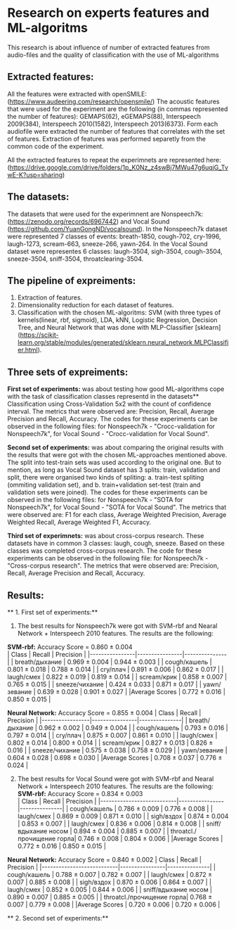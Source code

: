 # Research on experts features and ML-algoritms
This research is about influence of number of extracted features from audio-files and the quality of classification with the use of ML-algorithms

## Extracted features:
All the features were extracted with openSMILE: (https://www.audeering.com/research/opensmile/)
The acoustic features that were used for the experiment are the following (in commas represented the number of features): GEMAPS(62), eGEMAPS(88), Interspeech 2009(384), Interspeech 2010(1582), Interspeech 2013(6373).
Form each audiofile were extracted the number of features that correlates with the set of features. Extraction of features was performed separetly from the common code of the experiment.

All the extracted features to repeat the experimnets are represented here: (https://drive.google.com/drive/folders/1p_K0Nz_z4swBj7MWu47g6uqjG_TvwE-K?usp=sharing)

## The datasets:
The datasets that were used for the experimnent are Nonspeech7k: (https://zenodo.org/records/6967442) and Vocal Sound (https://github.com/YuanGongND/vocalsound). 
In the Nonspeech7k dataset were represented 7 classes of events: breath-1850, cough-702, cry-1996, laugh-1273, scream-663, sneeze-266, yawn-264.
In the Vocal Sound dataset were representes 6 classes: laugh-3504, sigh-3504, cough-3504, sneeze-3504, sniff-3504, throatclearing-3504.

## The pipeline of expreiments:
1) Extraction of features.
2) Dimensionality reduction for each dataset of features.
3) Classification with the chosen ML-algoritms: SVM (with three types of kernels(linear, rbf, sigmoid), LDA, kNN, Logistic Regression, Decision Tree, and Neural Network that was done with MLP-Classifier [sklearn] (https://scikit-learn.org/stable/modules/generated/sklearn.neural_network.MLPClassifier.html).

## Three sets of expreiments:
**First set of experiments:** 
was about testing how good ML-algorithms cope with the task of classification classes representd in the datasets**
Classification using Cross-Validation 5x2 with the count of confidence interval.
The metrics that were observed are: Precision, Recall, Average Precision and Recall, Accuracy.
The codes for these experiments can be observed in the following files: for Nonspeech7k - "Crocc-validation for Nonspeech7k", for Vocal Sound - "Crocc-validation for Vocal Sound".

**Second set of experiments:** 
was about comparing the original results with the results that were got with the chosen ML-approaches mentioned above. The split into test-train sets was used according to the original one. But to mention, as long as Vocal Sound dataset has 3 splits: train, validation and split, there were organised two kinds of spliting: a. train-test spliting (ommiting validation set), and b. train+validation set-test (train and validation sets were joined).
The codes for these experiments can be observed in the following files: for Nonspeech7k - "SOTA for Nonspeech7k", for Vocal Sound - "SOTA for Vocal Sound".
The metrics that were observed are: F1 for each class, Average Weighted Precision, Average Weighted Recall, Average Weighted F1, Accuracy.

**Third set of experimnets:**
was about cross-corpus research. These datasets have in common 3 classes: laugh, cough, sneeze. Based on these classes was completed cross-corpus research.
The code for these experiments can be observed in the following file: for Nonspeech7k - "Cross-corpus research".
The metrics that were observed are: Precision, Recall, Average Precision and Recall, Accuracy.

## Results:
** 1. First set of experiments:** 
1) The best results for Nonspeech7k were got with SVM-rbf and Nearal Network + Interspeech 2010 features. The results are the following:

**SVM-rbf:**
Accuracy Score = 0.860 ± 0.004  
|  Class         | Recall         | Precision     |
|----------------|----------------|---------------|
| breath/дыхание |  0.969 ± 0.004 | 0.944 ± 0.003 |
| cough/кашель   |  0.801 ± 0.018 | 0.788 ± 0.014 |
| cry/плач       |  0.891 ± 0.006 | 0.862 ± 0.017 |
| laugh/смех     |  0.822 ± 0.019 | 0.819 ± 0.014 |
| scream/крик    |  0.858 ± 0.007 | 0.765 ± 0.015 |
| sneeze/чихание |  0.424 ± 0.033 | 0.871 ± 0.017 |
| yawn/зевание   |  0.639 ± 0.028 | 0.901 ± 0.027 |
|Average Scores  |  0.772 ± 0.016 | 0.850 ± 0.015 |

**Neural Network:**
Accuracy Score = 0.855 ± 0.004
|  Class          | Recall         | Precision     |
|-----------------|----------------|---------------|
| breath/дыхание  |  0.962 ± 0.002 | 0.949 ± 0.004 |
| cough/кашель    |  0.793 ± 0.016 | 0.797 ± 0.014 |
| cry/плач        |  0.875 ± 0.007 | 0.861 ± 0.010 |
| laugh/смех      |  0.802 ± 0.014 | 0.800 ± 0.014 |
| scream/крик     |  0.827 ± 0.013 | 0.826 ± 0.016 |
| sneeze/чихание  |  0.575 ± 0.038 | 0.758 ± 0.029 |
| yawn/зевание    |  0.604 ± 0.028 | 0.698 ± 0.030 |
|Average Scores   |  0.708 ± 0.037 | 0.776 ± 0.024 |

2) The best results for Vocal Sound were got with SVM-rbf and Nearal Network + Interspeech 2010 features. The results are the following:
**SVM-rbf:**
Accuracy Score = 0.834 ± 0.003  
|  Class                    | Recall         | Precision     |
|---------------------------|----------------|---------------|
| cough/кашель              |  0.786 ± 0.009 | 0.776 ± 0.008 |
| laugh/смех                |  0.869 ± 0.009 | 0.871 ± 0.010 |
| sigh/вздох                |  0.874 ± 0.004 | 0.853 ± 0.007 |
| laugh/смех                |  0.836 ± 0.006 | 0.814 ± 0.008 |
| sniff/вдыхание носом      |  0.894 ± 0.004 | 0.885 ± 0.007 |
| throatcl./прочищение горла|  0.746 ± 0.008 | 0.804 ± 0.006 |
|Average Scores             |  0.772 ± 0.016 | 0.850 ± 0.015 |

**Neural Network:**
Accuracy Score = 0.840 ± 0.002 
|  Class                    | Recall         | Precision     |
|---------------------------|----------------|---------------|
| cough/кашель              |  0.788 ± 0.007 | 0.782 ± 0.007 |
| laugh/смех                |  0.872 ± 0.007 | 0.885 ± 0.008 |
| sigh/вздох                |  0.870 ± 0.006 | 0.864 ± 0.007 |
| laugh/смех                |  0.852 ± 0.005 | 0.844 ± 0.006 |
| sniff/вдыхание носом      |  0.890 ± 0.007 | 0.885 ± 0.005 |
| throatcl./прочищение горла|  0.768 ± 0.007 | 0.779 ± 0.008 |
|Average Scores             |  0.720 ± 0.006 | 0.720 ± 0.006 |

** 2. Second set of experiments:** 
